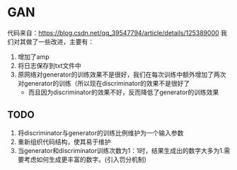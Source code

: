 # GAN
代码来自：https://blog.csdn.net/qq_39547794/article/details/125389000
我们对其做了一些改进，主要有：  
1. 增加了amp
2. 将日志保存到txt文件中
3. 原网络对generator的训练效果不是很好，我们在每次训练中额外增加了两次对generator的训练（所以现在discriminator的效果不是很好了
   - 而且因为discriminator的效果不好，反而降低了generator的训练效果
## TODO
1. 将discriminator与generator的训练比例维护为一个输入参数
2. 重新组织代码结构，使其易于维护
3. 当generator和discriminator训练次数为1：1时，结果生成出的数字大多为1.需要考虑如何生成更丰富的数字。(引入罚分机制)